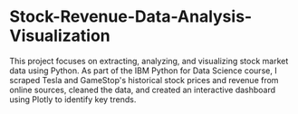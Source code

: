 # Stock-Revenue-Data-Analysis-Visualization
This project focuses on extracting, analyzing, and visualizing stock market data using Python. As part of the IBM Python for Data Science course, I scraped Tesla and GameStop's historical stock prices and revenue from online sources, cleaned the data, and created an interactive dashboard using Plotly to identify key trends.
